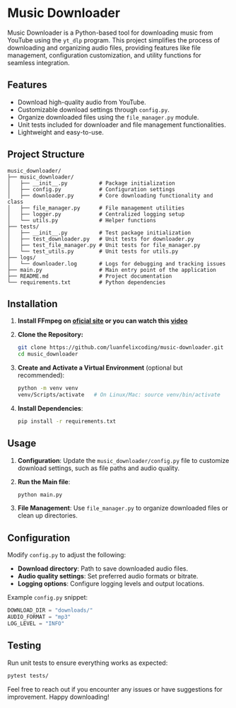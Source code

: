 

# Music Downloader

Music Downloader is a Python-based tool for downloading music from YouTube using the `yt_dlp` program. This project simplifies the process of downloading and organizing audio files, providing features like file management, configuration customization, and utility functions for seamless integration.

## Features

- Download high-quality audio from YouTube.
- Customizable download settings through `config.py`.
- Organize downloaded files using the `file_manager.py` module.
- Unit tests included for downloader and file management functionalities.
- Lightweight and easy-to-use.

## Project Structure

```
music_downloader/
├── music_downloader/
│   ├── __init__.py          # Package initialization
│   ├── config.py            # Configuration settings
│   ├── downloader.py        # Core downloading functionality and class
│   ├── file_manager.py      # File management utilities
│   ├── logger.py            # Centralized logging setup
│   └── utils.py             # Helper functions
├── tests/
│   ├── __init__.py          # Test package initialization
│   ├── test_downloader.py   # Unit tests for downloader.py
│   ├── test_file_manager.py # Unit tests for file_manager.py
│   └── test_utils.py        # Unit tests for utils.py
├── logs/
│   └── downloader.log       # Logs for debugging and tracking issues 
├── main.py                  # Main entry point of the application
├── README.md                # Project documentation
└── requirements.txt         # Python dependencies
```

## Installation

1. **Install FFmpeg on [oficial site](https://ffmpeg.org/download.html) or you can watch this [video](https://www.youtube.com/watch?v=4jx2_j5Seew)**
 
2. **Clone the Repository:**
   ```bash
   git clone https://github.com/luanfelixcoding/music-downloader.git
   cd music_downloader
   ```

3. **Create and Activate a Virtual Environment** (optional but recommended):
   ```bash
   python -m venv venv
   venv/Scripts/activate   # On Linux/Mac: source venv/bin/activate
   ```

4. **Install Dependencies**:
   ```bash
   pip install -r requirements.txt
   ```

## Usage

1. **Configuration**:
   Update the `music_downloader/config.py` file to customize download settings, such as file paths and audio quality.

2. **Run the Main file**:
   ```bash
   python main.py
   ```

3. **File Management**:
   Use `file_manager.py` to organize downloaded files or clean up directories.

## Configuration

Modify `config.py` to adjust the following:

- **Download directory**: Path to save downloaded audio files.
- **Audio quality settings**: Set preferred audio formats or bitrate.
- **Logging options**: Configure logging levels and output locations.

Example `config.py` snippet:
```python
DOWNLOAD_DIR = "downloads/"
AUDIO_FORMAT = "mp3"
LOG_LEVEL = "INFO"
```

## Testing

Run unit tests to ensure everything works as expected:

```bash
pytest tests/
```

Feel free to reach out if you encounter any issues or have suggestions for improvement. Happy downloading!
